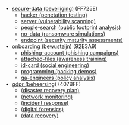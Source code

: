 * [secure-data (beveiliging)](https://storyset.com/illustration/secure-data/bro/animate?share=17580) (FF725E)
  * [hacker (penetation testing)](https://storyset.com/illustration/hacker/bro/animate?share=17574)
  * [server (vulnerability scanning)](https://storyset.com/illustration/server/bro/animate?share=17575)
  * [people-search (public footprint analysis)](https://storyset.com/illustration/people-search/bro/animate?share=17576)
  * [no-data (ransomware simulations)](https://storyset.com/illustration/no-data/bro/animate?share=17578)
  * [endpoint (security maturity assessments)](https://storyset.com/illustration/endpoint/bro/animate?share=17579)
* [onboarding (bewustzijn)](https://storyset.com/illustration/onboarding/bro/animate?share=17658) (92E3A9)
  * [phishing-account (phishing campaigns)](https://storyset.com/illustration/phishing-account/bro/animate?share=17581)
  * [attached-files (awareness training)](https://storyset.com/illustration/attached-files/bro/animate?share=17582)
  * [id-card (social engineering)](https://storyset.com/illustration/id-card/bro/animate?share=17583)
  * [programming (hacking demos)](https://storyset.com/illustration/programming/bro/animate?share=17655)
  * [qa-engineers (policy analysis)](https://storyset.com/illustration/qa-engineers/bro/animate?share=17657)
* [gdpr (beheersing)](https://storyset.com/illustration/gdpr/bro/animate?share=17661) (407BFF)
  * [ (disaster recovery plan)]()
  * [ (network monitoring)]()
  * [ (incident response)]()
  * [ (digital forensics)]()
  * [ (data recovery)]()